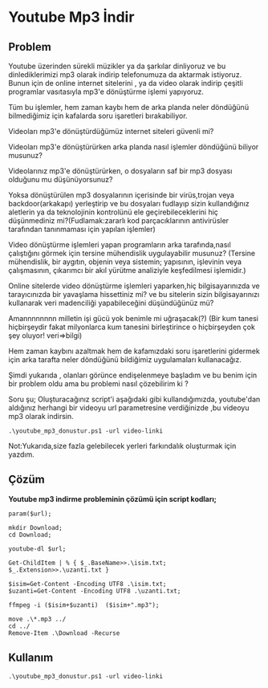 # Youtube Mp3 İndir

## Problem

Youtube üzerinden sürekli müzikler ya da şarkılar dinliyoruz ve bu dinlediklerimizi mp3 olarak indirip telefonumuza da aktarmak istiyoruz.
Bunun için de online internet sitelerini , ya da video olarak indirip çeşitli programlar vasıtasıyla mp3'e dönüştürme işlemi yapıyoruz.

Tüm bu işlemler, hem zaman kaybı hem de arka planda neler döndüğünü bilmediğimiz için kafalarda soru işaretleri bırakabiliyor.


Videoları mp3'e dönüştürdüğümüz internet siteleri güvenli mi?

Videoları mp3'e dönüştürürken arka planda nasıl işlemler döndüğünü biliyor musunuz?

Videolarınız mp3'e dönüştürürken, o dosyaların saf bir mp3 dosyası olduğunu mu düşünüyorsunuz?

Yoksa dönüştürülen mp3 dosyalarının içerisinde bir virüs,trojan veya backdoor(arkakapı) yerleştirip ve bu dosyaları fudlayıp sizin kullandığınız aletlerin ya da teknolojinin kontrolünü ele geçirebileceklerini hiç düşünmediniz mi?(Fudlamak:zararlı kod parçacıklarının antivirüsler tarafından tanınmaması için yapılan işlemler)

Video dönüştürme işlemleri yapan programların arka tarafında,nasıl çalıştığını görmek için tersine mühendislik uygulayabilir musunuz?
(Tersine mühendislik, bir aygıtın, objenin veya sistemin; yapısının, işlevinin veya çalışmasının, çıkarımcı bir akıl yürütme analiziyle keşfedilmesi işlemidir.)

Online sitelerde video dönüştürme işlemleri yaparken,hiç bilgisayarınızda ve tarayıcınızda bir yavaşlama hissettiniz mi? ve bu sitelerin sizin bilgisayarınızı kullanarak veri madenciliği yapabileceğini düşündüğünüz mü?



Amannnnnnnn milletin işi gücü yok benimle mi uğraşacak(?)
(Bir kum tanesi hiçbirşeydir fakat milyonlarca kum tanesini birleştirince o hiçbirşeyden çok şey oluyor!  veri=>bilgi)


Hem zaman kaybını azaltmak hem de kafamızdaki soru işaretlerini gidermek için arka tarafta neler döndüğünü bildiğimiz uygulamaları kullanacağız.


Şimdi yukarıda , olanları görünce endişelenmeye başladım ve bu benim için bir problem oldu ama bu problemi nasıl çözebilirim ki ?


Soru şu;
Oluşturacağınız script'i aşağıdaki gibi kullandığımızda, youtube'dan aldığınız herhangi bir videoyu url parametresine verdiğinizde ,bu videoyu mp3 olarak indirsin.

```
.\youtube_mp3_donustur.ps1 -url video-linki

```



Not:Yukarıda,size fazla gelebilecek yerleri farkındalık oluşturmak için yazdım.

## Çözüm


**Youtube mp3 indirme probleminin çözümü için script kodları;**

```
param($url);

mkdir Download;
cd Download;

youtube-dl $url;

Get-ChildItem | % { $_.BaseName>>.\isim.txt; $_.Extension>>.\uzanti.txt }

$isim=Get-Content -Encoding UTF8 .\isim.txt;
$uzanti=Get-Content -Encoding UTF8 .\uzanti.txt;

ffmpeg -i ($isim+$uzanti)  ($isim+".mp3");

move .\*.mp3 ../
cd ../
Remove-Item .\Download -Recurse
```

## Kullanım

```
.\youtube_mp3_donustur.ps1 -url video-linki
```
